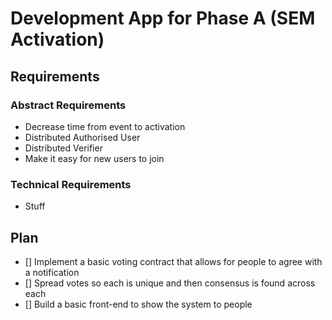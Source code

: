 # Development App for Phase A (SEM Activation)

## Requirements

### Abstract Requirements

- Decrease time from event to activation
- Distributed Authorised User
- Distributed Verifier
- Make it easy for new users to join

### Technical Requirements

- Stuff


## Plan

- [] Implement a basic voting contract that allows for people to agree with a notification
- [] Spread votes so each is unique and then consensus is found across each
- [] Build a basic front-end to show the system to people